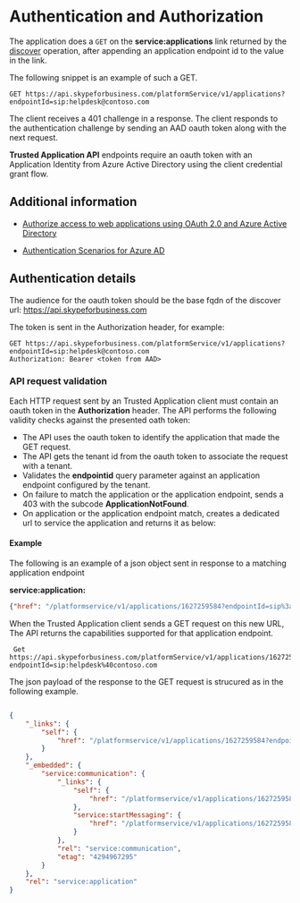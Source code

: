 # Authentication and Authorization

 The application does a `GET` on the **service:applications** link returned by the [discover](DiscoveryForServiceApplications.md) operation, after appending an application endpoint id to the value in the link.

The following snippet is an example of such a GET.
```
GET https://api.skypeforbusiness.com/platformService/v1/applications?endpointId=sip:helpdesk@contoso.com
```

The client receives a 401 challenge in a response. The client responds to the authentication challenge by sending an AAD oauth token along with the next request.

**Trusted Application API** endpoints require an oauth token with an Application Identity from Azure Active Directory using the client credential grant flow.

## Additional information

- [Authorize access to web applications using OAuth 2.0 and Azure Active Directory](https://msdn.microsoft.com/library/azure/dn645543.aspx)

- [Authentication Scenarios for Azure AD](https://azure.microsoft.com/documentation/articles/active-directory-authentication-scenarios)

 
## Authentication details
The audience for the oauth token should be the base fqdn of the discover url: https://api.skypeforbusiness.com

 

The token is sent in the Authorization header, for example:

 
```
GET https://api.skypeforbusiness.com/platformService/v1/applications?endpointId=sip:helpdesk@contoso.com
Authorization: Bearer <token from AAD>
```
 
### API request validation

Each HTTP request sent by an Trusted Application client must contain an oauth token in the **Authorization** header. The API performs the following validity checks against the presented oath token:

- The API uses the oauth token to identify the application that made the GET request.
- The API gets the tenant id from the oauth token to associate the request with a tenant.
- Validates the **endpointid** query parameter against an application endpoint configured by the tenant. 
- On failure to match the application or the application endpoint, sends a 403 with the subcode **ApplicationNotFound**.
- On application or the application endpoint match, creates a dedicated url to service the application and returns it as below:

#### Example 
The following is an example of a json object sent in response to a matching application endpoint

**service:application:** 

```json
{"href": "/platformservice/v1/applications/1627259584?endpointId=sip%3ahelpdesk%40contoso.com"}
```

When the Trusted Application client sends a GET request on this new URL, The API returns the capabilities supported for that application endpoint.

```
 Get https://api.skypeforbusiness.com/platformService/v1/applications/1627259584?endpointId=sip:helpdesk%40contoso.com
```
The json payload of the response to the GET request is strucured as in the following example. 

```json

{
    "_links": {
        "self": {
            "href": "/platformservice/v1/applications/1627259584?endpointId=sip%3ahelpdesk%40contoso.com"
        }
    },
    "_embedded": {
        "service:communication": {
            "_links": {
                "self": {
                    "href": "/platformservice/v1/applications/1627259584/communication?endpointId=sip:helpdesk@contoso.com"
                },
                "service:startMessaging": {
                    "href": "/platformservice/v1/applications/1627259584/communication/messagingInvitations?endpointId=sip:helpdesk@contoso.com"
                }
            },
            "rel": "service:communication",
            "etag": "4294967295"
        }
    },
    "rel": "service:application"
}
```
